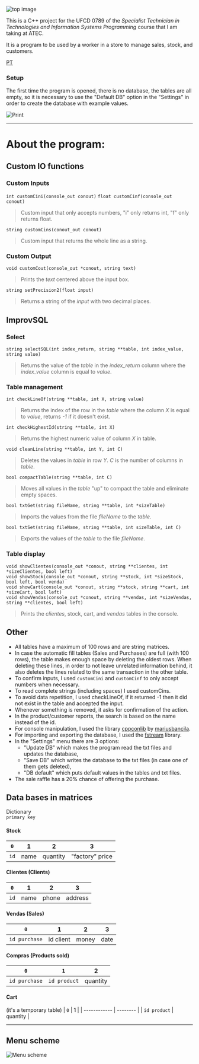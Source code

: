 ![top image](./Other/cabecalho.png)

This is a C++ project for the UFCD 0789 of the *Specialist Technician in Technologies and Information Systems Programming* course that I am taking at ATEC.

It is a program to be used by a worker in a store to manage sales, stock, and customers.

[PT](README_portuguese.md)

### Setup

The first time the program is opened, there is no database, the tables are all empty, so it is necessary to use the "Default DB" option in the "Settings" in order to create the database with example values.

![Print](/Other/Print.png)

---

# About the program:

## Custom IO functions

### Custom Inputs

`int customCini(console_out conout)`
`float customCinf(console_out conout)`
>Custom input that only accepts numbers, "i" only returns int, "f" only returns float.

`string customCins(conout_out conout)`
>Custom input that returns the whole line as a string.

### Custom Output

`void customCout(console_out *conout, string text)`
>Prints the *text* centered above the input box.

`string setPrecision2(float input)`
>Returns a string of the *input* with two decimal places.

## ImprovSQL

### Select

`string selectSQL(int index_return, string **table, int index_value, string value)`
>Returns the value of the *table* in the *index_return* column where the *index_value* column is equal to *value*.

### Table management

`int checkLineOf(string **table, int X, string value)` 
>Returns the index of the row in the *table* where the column *X* is equal to *value*, returns *-1* if it doesn't exist.

`int checkHighestId(string **table, int X)`
>Returns the highest numeric value of column *X* in table.

`void cleanLine(string **table, int Y, int C)`
>Deletes the values in *table* in row *Y*. *C* is the number of columns in *table*.

`bool compactTable(string **table, int C)`
>Moves all values in the *table* "up" to compact the table and eliminate empty spaces.

`bool txtGet(string fileName, string **table, int *sizeTable)`
>Imports the values from the file *fileName* to the *table*.

`bool txtSet(string fileName, string **table, int sizeTable, int C)`
>Exports the values of the *table* to the file *fileName*.

### Table display

`void showClientes(console_out *conout, string **clientes, int *sizeClientes, bool left)`  
`void showStock(console_out *conout, string **stock, int *sizeStock, bool left, bool venda)`  
`void showCart(console_out *conout, string **stock, string **cart, int *sizeCart, bool left)`  
`void showVendas(console_out *conout, string **vendas, int *sizeVendas, string **clientes, bool left)`  
>Prints the *clientes*, stock, cart, and *vendas* tables in the console.

## Other

- All tables have a maximum of 100 rows and are string matrices.
- In case the automatic fill tables (Sales and Purchases) are full (with 100 rows), the table makes enough space by deleting the oldest rows. When deleting these lines, in order to not leave unrelated information behind, it also deletes the lines related to the same transaction in the other table.
- To confirm inputs, I used `customCini` and `customCinf` to only accept numbers when necessary.
- To read complete strings (including spaces) I used customCins.
- To avoid data repetition, I used checkLineOf, if it returned -1 then it did not exist in the table and accepted the input.
- Whenever something is removed, it asks for confirmation of the action.
- In the product/customer reports, the search is based on the name instead of the id.
- For console manipulation, I used the library [cppconlib](https://github.com/mariusbancila/cppconlib) by [mariusbancila](https://github.com/mariusbancila).
- For importing and exporting the database, I used the [fstream](https://cplusplus.com/reference/fstream/fstream/) library.
- In the "Settings" menu there are 3 options:
  - "Update DB" which makes the program read the txt files and updates the database,
  - "Save DB" which writes the database to the txt files (in case one of them gets deleted),
  - "DB default" which puts default values in the tables and txt files.
- The sale raffle has a 20% chance of offering the purchase.

## Data bases in matrices

Dictionary  
`primary key`

#### Stock
| `0`  | 1    | 2        | 3               |
| ---- | ---- | -------- | --------------- |
| `id` | name | quantity | "factory" price |

#### Clientes (Clients)
| `0`  | 1    | 2     | 3       |
| ---- | ---- | ----- | ------- |
| `id` | name | phone | address |

#### Vendas (Sales)
| `0`           | 1         | 2     | 3    |
| ------------- | --------- | ----- | ---- |
| `id purchase` | id client | money | date |

#### Compras (Products sold)
| `0`           | `1`          | 2        |
| ------------- | ------------ | -------- |
| `id purchase` | `id product` | quantity |

#### Cart
(it's a temporary table)
| `0`          | 1        |
| ------------ | -------- |
| `id product` | quantity |

---

## Menu scheme

![Menu scheme](./Other/esquema.png)